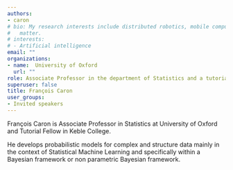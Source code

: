 ```yaml
---
authors:
- caron
# bio: My research interests include distributed robotics, mobile computing and programmable
#   matter.
# interests:
# - Artificial intelligence
email: ""
organizations:
- name:  University of Oxford
  url: ""
role: Associate Professor in the department of Statistics and a tutorial Fellow at Keble College, University of Oxford
superuser: false
title: François Caron
user_groups:
- Invited speakers
---
```



François Caron is Associate Professor in Statistics at  University of Oxford and Tutorial Fellow in  Keble College.

He develops probabilistic models for complex and structure data mainly in the context of Statistical Machine Learning and specifically within a Bayesian framework or non parametric Bayesian framework. 